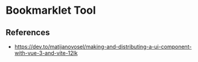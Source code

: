 # Bookmarklet Tool

## References

- https://dev.to/matijanovosel/making-and-distributing-a-ui-component-with-vue-3-and-vite-12lk